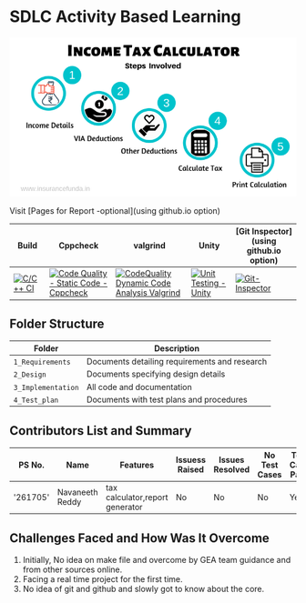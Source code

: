 # SDLC Activity Based Learning
![incometax](https://github.com/261705/Miniproject_261705/blob/main/1_Requirements/incometax.png)

Visit [Pages for Report -optional](using github.io option)

Build | Cppcheck | valgrind | Unity | [Git Inspector](using github.io option)
------|----------|-------|------------|--------------
[![C/C++ CI](https://github.com/261705/Miniproject_261705/actions/workflows/c-cpp.yml/badge.svg)](https://github.com/261705/Miniproject_261705/actions/workflows/c-cpp.yml) |[![Code Quality - Static Code - Cppcheck](https://github.com/261705/Miniproject_261705/actions/workflows/cppcheck.yml/badge.svg)](https://github.com/261705/Miniproject_261705/actions/workflows/cppcheck.yml)| [![CodeQuality Dynamic Code Analysis Valgrind](https://github.com/261705/Miniproject_261705/actions/workflows/Code%20Quality-Dynamic%20Analysis.yml/badge.svg)](https://github.com/261705/Miniproject_261705/actions/workflows/Code%20Quality-Dynamic%20Analysis.yml) | [![Unit Testing - Unity](https://github.com/261705/Miniproject_261705/actions/workflows/unity.yml/badge.svg)](https://github.com/261705/Miniproject_261705/actions/workflows/unity.yml) | [![Git-Inspector](https://github.com/261705/Miniproject_261705/actions/workflows/git-inspector.yml/badge.svg)](https://github.com/261705/Miniproject_261705/actions/workflows/git-inspector.yml)
## Folder Structure
Folder             | Description
-------------------| -----------------------------------------
`1_Requirements`   | Documents detailing requirements and research
`2_Design`         | Documents specifying design details
`3_Implementation` | All code and documentation
`4_Test_plan`      | Documents with test plans and procedures

## Contributors List and Summary

PS No. |  Name   |    Features    | Issuess Raised |Issues Resolved|No Test Cases|Test Case Pass
-------|---------|----------------|----------------|---------------|-------------|--------------
'261705' | Navaneeth Reddy  | tax calculator,report generator    | No     | No   | No   | Yes        

## Challenges Faced and How Was It Overcome

1. Initially, No idea on make file and overcome by GEA team guidance and from other sources online.
2. Facing a real time project for the first time.
3. No idea of git and github and slowly got to know about the core.

